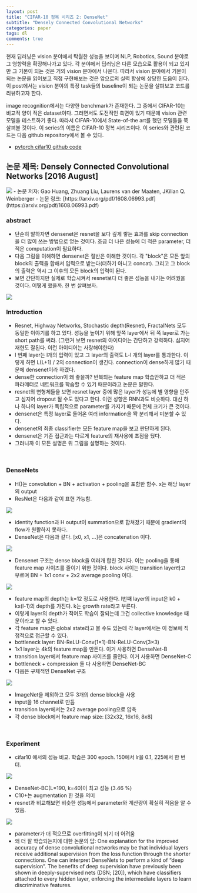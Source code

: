 ```yaml
---
layout: post
title: "CIFAR-10 정복 시리즈 2: DenseNet"
subtitle: "Densely Connected Convolutional Networks"
categories: paper
tags: dl
comments: true
---
```


현재 딥러닝은 vision 분야에서 탁월한 성능을 보이며 NLP, Robotics, Sound 분야로 그 영향력을 확장해나가고 있다. 각 분야에서 딥러닝은 다른 모습으로 활용이 되고 있지만 그 기본이 되는 것은 거의 vision 분야에서 나온다. 따라서 vision 분야에서 기본이 되는 논문을 읽어보고 직접 구현해보는 것은 앞으로의 실력 향상에 상당한 도움이 된다. 이 post에서는 vision 분야의 특정 task들의 baseline이 되는 논문을 살펴보고 코드를 리뷰하고자 한다. 

image recognition에서는 다양한 benchmark가 존재한다. 그 중에서 CIFAR-10는 비교적 양이 적은 dataset이다. 그러면서도 도전적인 측면이 있기 때문에 vision 관련 모델을 테스트하기 좋다. 따라서 CIFAR-10에서 State-of-the art를 했던 모델들을 쭉 살펴볼 것이다. 이 series의 이름은 CIFAR-10 정복 시리즈이다. 이 series와 관련된 코드는 다음 github repository에서 볼 수 있다. 

- [pytorch cifar10 github code](https://github.com/dnddnjs/pytorch-cifar10) 


## 논문 제목: Densely Connected Convolutional Networks [2016 August]

<img src="https://www.dropbox.com/s/n7peav3s50ontg9/Screenshot%202018-10-11%2016.11.03.png?dl=1">
- 논문 저자: Gao Huang, Zhuang Liu, Laurens van der Maaten, JKilian Q. Weinberger
- 논문 링크: [https://arxiv.org/pdf/1608.06993.pdf](https://arxiv.org/pdf/1608.06993.pdf)

<br/>

### abstract
- 단순히 말하자면 densenet은 resnet을 보다 깊게 쌓는 효과를 skip connection을 더 많이 쓰는 방법으로 얻는 것이다. 조금 더 나은 성능에 더 적은 parameter, 더 적은 computation이 필요하다.
- 다음 그림을 이해하면 densenet은 절반은 이해한 것이다. 각 "block"은 모든 앞의 block의 출력을 합해서 입력으로 받는다(더하기 아니고 concat). 그리고 그 block의 출력은 역시 그 이후의 모든 block의 입력이 된다.
- 보면 간단하지만 실제로 학습시켜서 resnet보다 더 좋은 성능을 내기는 어려웠을 것이다. 어떻게 했을까. 한 번 살펴보자.

<img src="https://www.dropbox.com/s/qlw9b3vad5osrqa/Screenshot%202018-10-11%2016.16.10.png?dl=1">

<br/>

### Introduction
- Resnet, Highway Networks, Stochastic depth(Resnet), FractalNets 모두 동일한 이야기를 하고 있다. 성능을 높이기 위해 앞쪽 layer에서 뒤 쪽 layer로 가는 short path를 써라. (그런거 보면 resnet의 아이디어는 간단하고 강력하다. 심지어 재현도 잘된다. 이런 아이디어는 사랑해야한다)
- l 번째 layer는 l개의 입력이 있고 그 layer의 출력도 L-l 개의 layer를 통과한다. 이렇게 하면 L(L+1) / 2의 connection이 생긴다. connection이 dense하게 많기 때문에 densenet이라 하겠다. 
- dense한 connection이 왜 좋을까? 반복되는 feature map 학습안하고 더 적은 파라메터로 네트워크를 학습할 수 있기 때문이라고 논문은 말한다.
- resnet의 변형체들을 보면 resnet layer 중에 많은 layer가 성능에 별 영향을 안주고 심지어 dropout 될 수도 있다고 한다. 이런 성향은 RNN과도 비슷하다. 대신 하나 하나의 layer가 독립적으로 parameter를 가지기 때문에 전체 크기가 큰 것이다.
- densenet은 특정 layer로 들어온 여러 information을 똭 분리해서 미분할 수 있다. 
- densenet의 최종 classifier는 모든 feature map을 보고 판단하게 된다.
- densenet은 기존 접근과는 다르게 feature의 재사용에 초점을 뒀다.
- 그러니까 이 모든 설명은 위 그림을 설명하는 것이다.

<br/>

### DenseNets
- H()는 convolution + BN + activation + pooling을 포함한 함수. x는 해당 layer의 output
- ResNet은 다음과 같이 표현 가능함.
<img src="https://www.dropbox.com/s/kamnx4362ntgrsn/Screenshot%202018-10-11%2016.41.56.png?dl=1">

- identity function과 H output이 summation으로 합쳐졌기 때문에 gradient의 flow가 원활하지 못하다.
- DenseNet은 다음과 같다. [x0, x1, ...]은 concatenation 이다.
<img src="https://www.dropbox.com/s/nojzgv0hg5kg61u/Screenshot%202018-10-11%2016.44.59.png?dl=1">

- Densenet 구조는 dense block을 여러개 합친 것이다. 이는 pooling을 통해 feature map 사이즈를 줄이기 위한 것이다. block 사이는 transition layer라고 부르며 BN + 1x1 conv + 2x2 average pooling 이다. 

<img src="https://www.dropbox.com/s/3y5idt67bea7jid/Screenshot%202018-10-11%2017.00.25.png?dl=1">

- feature map의 depth는 k=12 정도로 사용한다. l번째 layer의 input은 k0 + kx(l-1)의 depth를 가진다. k는 growth rate라고 부른다. 
- 이렇게 layer의 depth가 적어도 학습이 잘되는데 그건 collective knowledge 때문이라고 할 수 있다.
- 각 feature map은 global state라고 볼 수도 있는데 각 layer에서는 이 정보에 직접적으로 접근할 수 있다.
- bottleneck layer: BN-ReLU-Conv(1×1)-BN-ReLU-Conv(3×3)
- 1x1 layer는 4k의 feature map을 만든다. 이거 사용하면 DenseNet-B
- transition layer에서 feature map 사이즈를 줄인다. 이거 사용하면 DenseNet-C
- bottleneck + compression 둘 다 사용하면 DenseNet-BC
- 다음은 구체적인 DenseNet 구조

<img src="https://www.dropbox.com/s/kvq5eypxxzw0l71/Screenshot%202018-10-11%2017.09.19.png?dl=1">

- ImageNet을 제외하고 모두 3개의 dense block을 사용
- input을 16 channel로 만듬
- transition layer에서는 2x2 average pooling으로 압축
- 각 dense block에서 feature map size: [32x32, 16x16, 8x8]

<br/>

### Experiment
- cifar10 에서의 성능 비교. 학습은 300 epoch. 150에서 lr을 0.1, 225에서 한 번 더.
<img src="https://www.dropbox.com/s/05baxltjfhiqqux/Screenshot%202018-10-11%2017.16.51.png?dl=1">

- DenseNet-BC(L=190, k=40)이 최고 성능 (3.46 %)
- C10+는 augmentation 한 것을 의미
- resnet과 비교해보면 비슷한 성능에서 parameter와 계산량이 확실히 적음을 알 수 있음.

<img src="https://www.dropbox.com/s/ss0fkd96l48b9jw/Screenshot%202018-10-11%2017.23.08.png?dl=1">

- parameter가 더 적으므로 overfitting이 되기 더 어려움
- 왜 더 잘 학습되는지에 대한 논문의 답: One explanation for the improved
accuracy of dense convolutional networks may be
that individual layers receive additional supervision from
the loss function through the shorter connections. One can
interpret DenseNets to perform a kind of “deep supervision”.
The benefits of deep supervision have previously
been shown in deeply-supervised nets (DSN; [20]), which
have classifiers attached to every hidden layer, enforcing the
intermediate layers to learn discriminative features.




